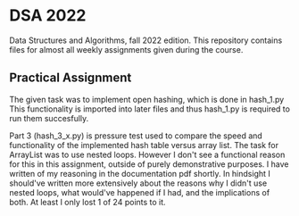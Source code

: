 # DSA 2022
 Data Structures and Algorithms, fall 2022 edition.
 This repository contains files for almost all weekly assignments given during the course.
 
 ## Practical Assignment
 The given task was to implement open hashing, which is done in hash_1.py
 This functionality is imported into later files and thus hash_1.py is required to run them succesfully.
 
 Part 3 (hash_3_x.py) is pressure test used to compare the speed and functionality of the implemented hash table versus array list.
 The task for ArrayList was to use nested loops. However I don't see a functional reason for this in this assignment, outside of purely demonstrative purposes. I have written of my reasoning in the documentation pdf shortly. In hindsight I should've written more extensively about the reasons why I didn't use nested loops, what would've happened if I had, and the implications of both. At least I only lost 1 of 24 points to it.
